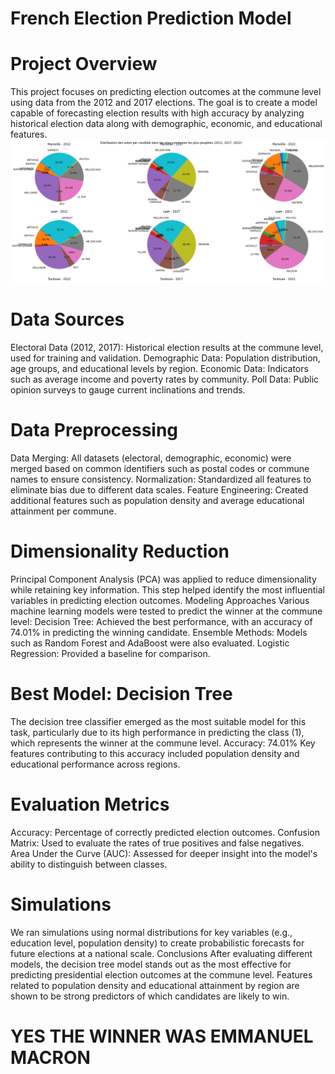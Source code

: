 # French Election Prediction Model

# Project Overview
This project focuses on predicting election outcomes at the commune level using data from the 2012 and 2017 elections. The goal is to create a model capable of forecasting election results with high accuracy by analyzing historical election data along with demographic, economic, and educational features.
![elections analysis](https://github.com/LandryJoelYvesSEBEOGO/French-2022-Election-prediction/blob/main/elections%20analysis.png)

# Data Sources
Electoral Data (2012, 2017): Historical election results at the commune level, used for training and validation.
Demographic Data: Population distribution, age groups, and educational levels by region.
Economic Data: Indicators such as average income and poverty rates by community.
Poll Data: Public opinion surveys to gauge current inclinations and trends.
# Data Preprocessing
Data Merging: All datasets (electoral, demographic, economic) were merged based on common identifiers such as postal codes or commune names to ensure consistency.
Normalization: Standardized all features to eliminate bias due to different data scales.
Feature Engineering: Created additional features such as population density and average educational attainment per commune.
# Dimensionality Reduction
Principal Component Analysis (PCA) was applied to reduce dimensionality while retaining key information. This step helped identify the most influential variables in predicting election outcomes.
Modeling Approaches
Various machine learning models were tested to predict the winner at the commune level:
Decision Tree: Achieved the best performance, with an accuracy of 74.01% in predicting the winning candidate.
Ensemble Methods: Models such as Random Forest and AdaBoost were also evaluated.
Logistic Regression: Provided a baseline for comparison.
# Best Model: Decision Tree
The decision tree classifier emerged as the most suitable model for this task, particularly due to its high performance in predicting the class (1), which represents the winner at the commune level.
Accuracy: 74.01%
Key features contributing to this accuracy included population density and educational performance across regions.
# Evaluation Metrics
Accuracy: Percentage of correctly predicted election outcomes.
Confusion Matrix: Used to evaluate the rates of true positives and false negatives.
Area Under the Curve (AUC): Assessed for deeper insight into the model's ability to distinguish between classes.
# Simulations
We ran simulations using normal distributions for key variables (e.g., education level, population density) to create probabilistic forecasts for future elections at a national scale.
Conclusions
After evaluating different models, the decision tree model stands out as the most effective for predicting presidential election outcomes at the commune level. Features related to population density and educational attainment by region are shown to be strong predictors of which candidates are likely to win.

# YES THE WINNER WAS EMMANUEL MACRON
